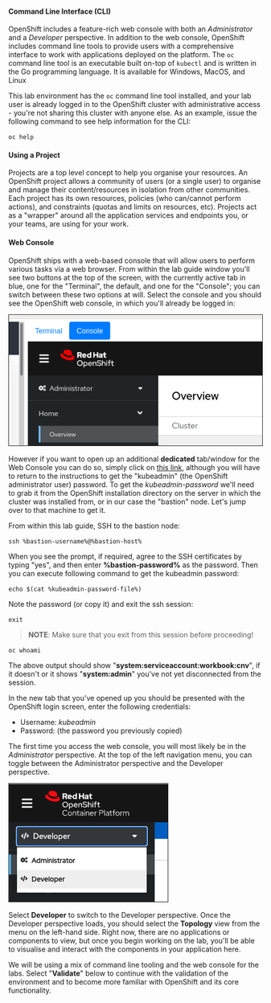 #### Command Line Interface (CLI)

OpenShift includes a feature-rich web console with both an *Administrator* and a *Developer* perspective. In addition to the web console, OpenShift includes command line tools to provide users with a comprehensive interface to work with applications deployed on the platform.  The `oc` command line tool is an executable built on-top of `kubectl` and is written in the Go programming language. It is available for Windows, MacOS, and Linux

This lab environment has the `oc` command line tool installed, and your lab user is already logged in to the OpenShift cluster with administrative access - you're not sharing this cluster with anyone else. As an example, issue the following command to see help information for the CLI:

```execute-1
oc help
```

#### Using a Project

Projects are a top level concept to help you organise your resources. An OpenShift project allows a community of users (or a single user) to organise and manage their content/resources in isolation from other communities. Each project has its own resources, policies (who can/cannot perform actions), and constraints (quotas and limits on resources, etc). Projects act as a "wrapper" around all the application services and endpoints you, or your teams, are using for your work.

#### Web Console

OpenShift ships with a web-based console that will allow users to perform various tasks via a web browser. From within the lab guide window you'll see two buttons at the top of the screen, with the currently active tab in blue, one for the "Terminal", the default, and one for the "Console"; you can switch between these two options at will. Select the console and you should see the OpenShift web console, in which you'll already be logged in:

<img  border="1" src="img/console-button.png"/>


However if you want to open up an additional **dedicated** tab/window for the Web Console you can do so, simply click on [this link](http://console-openshift-console.%cluster_subdomain%/dashboards), although you will have to return to the instructions to get the "kubeadmin" (the OpenShift administrator user) password. To get the *kubeadmin-password* we'll need to grab it from the OpenShift installation directory on the server in which the cluster was installed from, or in our case the "bastion" node. Let's jump over to that machine to get it.

From within this lab guide, SSH to the bastion node:

```execute-1
ssh %bastion-username%@%bastion-host%
```

When you see the prompt, if required, agree to the SSH certificates by typing "yes", and then enter **%bastion-password%** as the password. Then you can execute following command to get the kubeadmin password:

```execute-1
echo $(cat %kubeadmin-password-file%)
```

Note the password (or copy it) and exit the ssh session:

```execute-1
exit
```

> **NOTE**: Make sure that you exit from this session before proceeding!

```execute-1
oc whoami
```
The above output should show "**system:serviceaccount:workbook:cnv**", if it doesn't or it shows "**system:admin**" you've not yet disconnected from the session.

In the new tab that you've opened up you should be presented with the OpenShift login screen, enter the following credentials:

- Username: *kubeadmin*
- Password: (the password you previously copied)

The first time you access the web console, you will most likely be in the *Administrator* perspective. At the top of the left navigation menu, you can toggle between the Administrator perspective and the Developer perspective.

<img  border="1" src="img/explore-dev-view.png"/>

Select **Developer** to switch to the Developer perspective. Once the Developer perspective loads, you should select the **Topology** view from the menu on the left-hand side. Right now, there are no applications or components to view, but once you begin working on the lab, you'll be able to visualise and interact with the components in your application here.

We will be using a mix of command line tooling and the web console for the labs. Select "**Validate**" below to continue with the validation of the environment and to become more familiar with OpenShift and its core functionality.